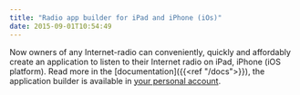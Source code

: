 ```yaml
---
title: "Radio app builder for iPad and iPhone (iOs)"
date: 2015-09-01T10:54:49
---
```


Now owners of any Internet-radio can conveniently, quickly and affordably create an application to listen to their Internet radio on iPad, iPhone (iOS platform). Read more in the [documentation]({{<ref "/docs">}}), the application builder is available in [your personal account](https://app.streaming.center/).
